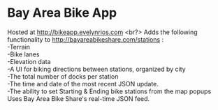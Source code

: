 Bay Area Bike App
================
Hosted at http://bikeapp.evelynrios.com
<br?>
Adds the following functionality to http://bayareabikeshare.com/stations :
<br/>
-Terrain
<br/>
-Bike lanes
<br/>
-Elevation data
<br/>
-A UI for biking directions between stations, organized by city
<br/>
-The total number of docks per station
<br/>
-The time and date of the most recent JSON update.
<br/>
-The ability to set Starting & Ending bike stations from the map popups
<br/>
Uses Bay Area Bike Share's real-time JSON feed.
<br/>
